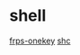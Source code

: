 # shell

[frps-onekey](https://github.com/MvsCode/frps-onekey)
[shc](https://github.com/neurobin/shc)
